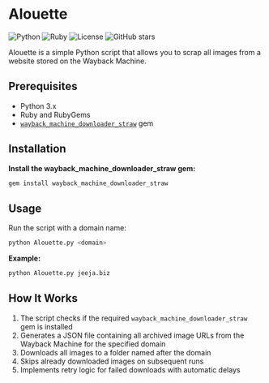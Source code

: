 # Alouette

![Python](https://img.shields.io/badge/python-3.x-blue.svg)
![Ruby](https://img.shields.io/badge/ruby-required-red.svg)
![License](https://img.shields.io/github/license/francesco1119/Alouette)
![GitHub stars](https://img.shields.io/github/stars/francesco1119/Alouette)

Alouette is a simple Python script that allows you to scrap all images from a website stored on the Wayback Machine.

## Prerequisites

- Python 3.x
- Ruby and RubyGems
- [`wayback_machine_downloader_straw`](https://github.com/hartator/wayback-machine-downloader) gem

## Installation

**Install the wayback_machine_downloader_straw gem:**
```bash
gem install wayback_machine_downloader_straw
```

## Usage

Run the script with a domain name:

```bash
python Alouette.py <domain>
```

**Example:**
```bash
python Alouette.py jeeja.biz
```

## How It Works

1. The script checks if the required `wayback_machine_downloader_straw` gem is installed
2. Generates a JSON file containing all archived image URLs from the Wayback Machine for the specified domain
3. Downloads all images to a folder named after the domain
4. Skips already downloaded images on subsequent runs
5. Implements retry logic for failed downloads with automatic delays
